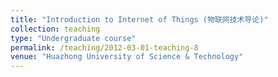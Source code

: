 ```yaml
---
title: "Introduction to Internet of Things (物联网技术导论)"
collection: teaching
type: "Undergraduate course"
permalink: /teaching/2012-03-01-teaching-8
venue: "Huazhong University of Science & Technology"
---
```

